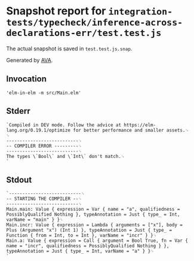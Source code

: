 # Snapshot report for `integration-tests/typecheck/inference-across-declarations-err/test.test.js`

The actual snapshot is saved in `test.test.js.snap`.

Generated by [AVA](https://avajs.dev).

## Invocation

    'elm-in-elm -m src/Main.elm'

## Stderr

    `Compiled in DEV mode. Follow the advice at https://elm-lang.org/0.19.1/optimize for better performance and smaller assets.␊
    ␊
    ---------------------------␊
    -- COMPILER ERROR ---------␊
    ---------------------------␊
    The types \`Bool\` and \`Int\` don't match.␊
    `

## Stdout

    `---------------------------␊
    -- STARTING THE COMPILER --␊
    ---------------------------␊
    Main.main: Value { expression = Var { name = "a", qualifiedness = PossiblyQualified Nothing }, typeAnnotation = Just { type_ = Int, varName = "main" } }␊
    Main.incr: Value { expression = Lambda { arguments = ["x"], body = Plus (Argument "x") (Int 1) }, typeAnnotation = Just { type_ = Function { from = Int, to = Int }, varName = "incr" } }␊
    Main.a: Value { expression = Call { argument = Bool True, fn = Var { name = "incr", qualifiedness = PossiblyQualified Nothing } }, typeAnnotation = Just { type_ = Int, varName = "a" } }␊
    `

